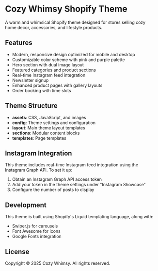 # Cozy Whimsy Shopify Theme

A warm and whimsical Shopify theme designed for stores selling cozy home decor, accessories, and lifestyle products.

## Features

- Modern, responsive design optimized for mobile and desktop
- Customizable color scheme with pink and purple palette
- Hero section with dual image layout
- Featured categories and product sections
- Real-time Instagram feed integration
- Newsletter signup
- Enhanced product pages with gallery layouts
- Order booking with time slots

## Theme Structure

- **assets**: CSS, JavaScript, and images
- **config**: Theme settings and configuration
- **layout**: Main theme layout templates
- **sections**: Modular content blocks
- **templates**: Page templates

## Instagram Integration

This theme includes real-time Instagram feed integration using the Instagram Graph API. To set it up:

1. Obtain an Instagram Graph API access token
2. Add your token in the theme settings under "Instagram Showcase"
3. Configure the number of posts to display

## Development

This theme is built using Shopify's Liquid templating language, along with:

- Swiper.js for carousels
- Font Awesome for icons
- Google Fonts integration

## License

Copyright © 2025 Cozy Whimsy. All rights reserved.
